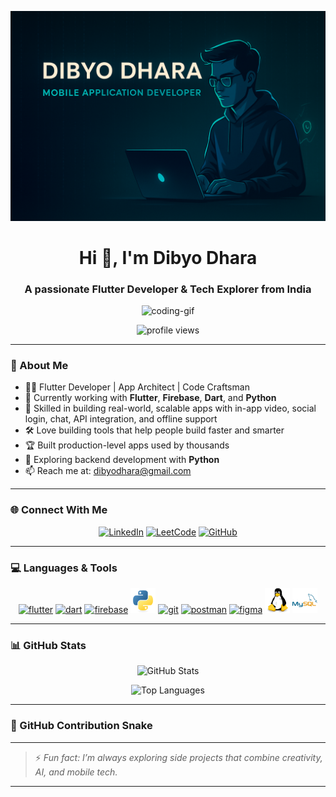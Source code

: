 <!-- DoNotDibyo/README.md -->

<p align="center">
  <img src="images/profile_poster.png" alt="Mobile Application Developer" />
</p>


<h1 align="center">Hi 👋, I'm Dibyo Dhara</h1>
<h3 align="center">A passionate Flutter Developer & Tech Explorer from India</h3>

<div align="center">
  <img src="https://i.pinimg.com/originals/bb/bd/4e/bbbd4e78ca4a5477eec5e7aaf1432be3.gif" alt="coding-gif" width="400"/>
</div>

<p align="center">
  <img src="https://komarev.com/ghpvc/?username=DoNotDibyo&label=Profile%20Views&color=0e75b6&style=flat" alt="profile views" />
</p>

---

### 🚀 About Me

- 👨‍💻 Flutter Developer | App Architect | Code Craftsman  
- 🧠 Currently working with **Flutter**, **Firebase**, **Dart**, and **Python**  
- 🎯 Skilled in building real-world, scalable apps with in-app video, social login, chat, API integration, and offline support  
- 🛠️ Love building tools that help people build faster and smarter  
- 🏆 Built production-level apps used by thousands  
- 🌱 Exploring backend development with **Python**  
- 📫 Reach me at: [dibyodhara@gmail.com](mailto:dibyodhara@gmail.com)

---

### 🌐 Connect With Me

<p align="center">
  <a href="https://www.linkedin.com/in/dibyo-dhara/" target="blank"><img src="https://img.shields.io/badge/LinkedIn-0A66C2?style=for-the-badge&logo=linkedin&logoColor=white" alt="LinkedIn"></a>
  <a href="https://leetcode.com/DoNotDibyo/" target="blank"><img src="https://img.shields.io/badge/LeetCode-FFA116?style=for-the-badge&logo=leetcode&logoColor=black" alt="LeetCode"></a>
  <a href="https://github.com/DoNotDibyo" target="blank"><img src="https://img.shields.io/badge/GitHub-181717?style=for-the-badge&logo=github&logoColor=white" alt="GitHub"></a>
</p>

---

### 💻 Languages & Tools

<p align="center">
  <a href="https://flutter.dev" target="_blank"><img src="https://www.vectorlogo.zone/logos/flutterio/flutterio-icon.svg" alt="flutter" width="40" height="40"/></a>
  <a href="https://dart.dev" target="_blank"><img src="https://www.vectorlogo.zone/logos/dartlang/dartlang-icon.svg" alt="dart" width="40" height="40"/></a>
  <a href="https://firebase.google.com/" target="_blank"><img src="https://www.vectorlogo.zone/logos/firebase/firebase-icon.svg" alt="firebase" width="40" height="40"/></a>
  <a href="https://python.org" target="_blank"><img src="https://raw.githubusercontent.com/devicons/devicon/master/icons/python/python-original.svg" alt="python" width="40" height="40"/></a>
  <a href="https://git-scm.com/" target="_blank"><img src="https://www.vectorlogo.zone/logos/git-scm/git-scm-icon.svg" alt="git" width="40" height="40"/></a>
  <a href="https://www.postman.com/" target="_blank"><img src="https://www.vectorlogo.zone/logos/getpostman/getpostman-icon.svg" alt="postman" width="40" height="40"/></a>
  <a href="https://www.figma.com/" target="_blank"><img src="https://www.vectorlogo.zone/logos/figma/figma-icon.svg" alt="figma" width="40" height="40"/></a>
  <a href="https://www.linux.org/" target="_blank"><img src="https://raw.githubusercontent.com/devicons/devicon/master/icons/linux/linux-original.svg" alt="linux" width="40" height="40"/></a>
  <a href="https://www.mysql.com/" target="_blank"><img src="https://raw.githubusercontent.com/devicons/devicon/master/icons/mysql/mysql-original-wordmark.svg" alt="mysql" width="40" height="40"/></a>
</p>

---

### 📊 GitHub Stats

<p align="center">
  <img src="https://github-readme-stats.vercel.app/api?username=DoNotDibyo&show_icons=true&theme=tokyonight" alt="GitHub Stats"/>
</p>
<p align="center">
  <img src="https://github-readme-stats.vercel.app/api/top-langs/?username=DoNotDibyo&layout=compact&theme=tokyonight" alt="Top Languages"/>
</p>

---

### 🐍 GitHub Contribution Snake

<p align="center">
  
</p>

---

> ⚡ *Fun fact: I’m always exploring side projects that combine creativity, AI, and mobile tech.*

---
